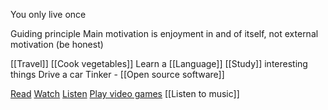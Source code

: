 You only live once

Guiding principle
Main motivation is enjoyment in and of itself, not external motivation (be honest)

[[Travel]]
[[Cook vegetables]]
Learn a [[Language]]
[[Study]] interesting things
Drive a car
Tinker - [[Open source software]]

[Read](https://docs.google.com/document/d/1UUmWddjcJk3P6oKj67oCg4ZInA_sowbZOefW_LItzV4/edit)
[Watch](https://docs.google.com/document/d/1MGLRWqwM0nM5qDPNFNq0t7-jcwfN6IFHlXpE9-8DDFo/edit)
[Listen](https://docs.google.com/document/d/1dJ-gBjTR1hrmAwYm1c7bICnUJqRTQYf7-BUhWXzzLa4/edit)
[Play video games](https://docs.google.com/document/d/112QuURW5R3NgG2x5O8qJQ9_NrxyHQFwGSndXqm1poJc/edit)
[[Listen to music]]

